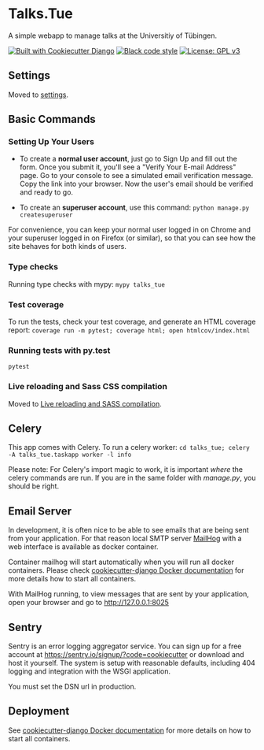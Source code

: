# Talks.Tue

A simple webapp to manage talks at the Universitiy of Tübingen.

[![Built with Cookiecutter Django](https://img.shields.io/badge/built%20with-Cookiecutter%20Django-ff69b4.svg)](https://github.com/pydanny/cookiecutter-django/) [![Black code style](https://img.shields.io/badge/code%20style-black-000000.svg)](https://github.com/ambv/black)
[![License: GPL v3](https://img.shields.io/badge/License-GPLv3-blue.svg)](https://www.gnu.org/licenses/gpl-3.0)


## Settings

Moved to [settings](http://cookiecutter-django.readthedocs.io/en/latest/settings.html).

## Basic Commands

### Setting Up Your Users

* To create a **normal user account**, just go to Sign Up and fill out the form. Once you submit it, you'll see a "Verify Your E-mail Address" page. Go to your console to see a simulated email verification message. Copy the link into your browser. Now the user's email should be verified and ready to go.

* To create an **superuser account**, use this command: `python manage.py createsuperuser`

For convenience, you can keep your normal user logged in on Chrome and your superuser logged in on Firefox (or similar), so that you can see how the site behaves for both kinds of users.

### Type checks

Running type checks with mypy: `mypy talks_tue`

### Test coverage

To run the tests, check your test coverage, and generate an HTML coverage report: `coverage run -m pytest; coverage html; open htmlcov/index.html`

### Running tests with py.test

`pytest`

### Live reloading and Sass CSS compilation

Moved to [Live reloading and SASS compilation](http://cookiecutter-django.readthedocs.io/en/latest/live-reloading-and-sass-compilation.html). 

## Celery

This app comes with Celery. To run a celery worker: `cd talks_tue; celery -A talks_tue.taskapp worker -l info`

Please note: For Celery's import magic to work, it is important *where* the celery commands are run. If you are in the same folder with *manage.py*, you should be right.

## Email Server

In development, it is often nice to be able to see emails that are being sent from your application. For that reason local SMTP server [MailHog](https://github.com/mailhog/MailHog) with a web interface is available as docker container.

Container mailhog will start automatically when you will run all docker containers.
Please check [cookiecutter-django Docker documentation](http://cookiecutter-django.readthedocs.io/en/latest/deployment-with-docker.html) for more details how to start all containers.

With MailHog running, to view messages that are sent by your application, open your browser and go to http://127.0.0.1:8025

## Sentry

Sentry is an error logging aggregator service. You can sign up for a free account at  https://sentry.io/signup/?code=cookiecutter  or download and host it yourself.
The system is setup with reasonable defaults, including 404 logging and integration with the WSGI application.

You must set the DSN url in production.


## Deployment

See [cookiecutter-django Docker documentation](http://cookiecutter-django.readthedocs.io/en/latest/deployment-with-docker.html) for more details on how to start all containers.